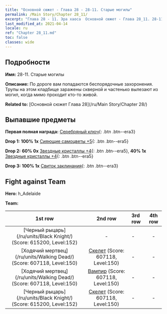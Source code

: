 ```yaml
---
title: "Основной сюжет - Глава 28 - 28-11. Старые могилы"
permalink: /Main Story/Chapter 28_11/
excerpt: "Глава 28 - 11. Эра хаоса  Основной сюжет - Глава 28_11. 28-11. Старые могилы"
last_modified_at: 2021-04-14
locale: ru
ref: "Chapter 28_11.md"
toc: false
classes: wide
---
```


## Подробности

 **Имя:** 28-11. Старые могилы

 **Описание:** По дороге вам попадаются беспорядочные захоронения. Трупы на этом кладбище заражены скверной и частенько вылезают из могил, когда мимо проходит кто-то живой.

 **Related to:** [Основной сюжет Глава 28](/ru/Main Story/Chapter 28/)

## Выпавшие предметы

 **Первая полная награда:** [Серебряный ключ](/ru/Items/con_693/){: .btn .btn--era3}

 **Drop 1:** **100% 1x** [Сияющие самоцветы +5](/ru/Items/mat_100/){: .btn .btn--era5}

 **Drop 2:** **60% 0x** [Звездные кристаллы +4](/ru/Items/mat_94/){: .btn .btn--era5}, **40% 1x** [Звездные кристаллы +4](/ru/Items/mat_94/){: .btn .btn--era5}

 **Drop 3:** **100% 1x** [Свиток заклинания](/ru/Items/con_694/){: .btn .btn--era3}


## Fight against Team
 **Hero:** h_Adelaide

 **Team:**


  | 1st row | 2nd row | 3rd row | 4th row |
  |:----:|:----:|:----|:----:|
  | [Черный рыцарь](/ru/units/Black Knight/) (Score: 615200, Level:152)  | - | - | - |
  | [Ходячий мертвец](/ru/units/Walking Dead/) (Score: 607118, Level:150)  | [Скелет](/ru/units/Skeleton/) (Score: 607118, Level:150)  | - | - |
  | [Ходячий мертвец](/ru/units/Walking Dead/) (Score: 607118, Level:150)  | [Вампир](/ru/units/Vampire/) (Score: 607118, Level:150)  | - | - |
  | [Черный рыцарь](/ru/units/Black Knight/) (Score: 615200, Level:152)  | [Скелет](/ru/units/Skeleton/) (Score: 607118, Level:150)  | - | - |


